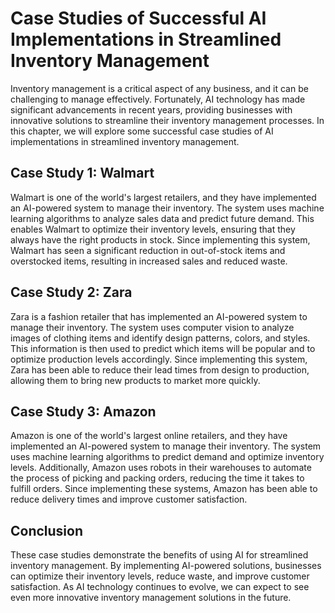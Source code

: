 Case Studies of Successful AI Implementations in Streamlined Inventory Management
===========================================================================================================================================

Inventory management is a critical aspect of any business, and it can be challenging to manage effectively. Fortunately, AI technology has made significant advancements in recent years, providing businesses with innovative solutions to streamline their inventory management processes. In this chapter, we will explore some successful case studies of AI implementations in streamlined inventory management.

Case Study 1: Walmart
---------------------

Walmart is one of the world's largest retailers, and they have implemented an AI-powered system to manage their inventory. The system uses machine learning algorithms to analyze sales data and predict future demand. This enables Walmart to optimize their inventory levels, ensuring that they always have the right products in stock. Since implementing this system, Walmart has seen a significant reduction in out-of-stock items and overstocked items, resulting in increased sales and reduced waste.

Case Study 2: Zara
------------------

Zara is a fashion retailer that has implemented an AI-powered system to manage their inventory. The system uses computer vision to analyze images of clothing items and identify design patterns, colors, and styles. This information is then used to predict which items will be popular and to optimize production levels accordingly. Since implementing this system, Zara has been able to reduce their lead times from design to production, allowing them to bring new products to market more quickly.

Case Study 3: Amazon
--------------------

Amazon is one of the world's largest online retailers, and they have implemented an AI-powered system to manage their inventory. The system uses machine learning algorithms to predict demand and optimize inventory levels. Additionally, Amazon uses robots in their warehouses to automate the process of picking and packing orders, reducing the time it takes to fulfill orders. Since implementing these systems, Amazon has been able to reduce delivery times and improve customer satisfaction.

Conclusion
----------

These case studies demonstrate the benefits of using AI for streamlined inventory management. By implementing AI-powered solutions, businesses can optimize their inventory levels, reduce waste, and improve customer satisfaction. As AI technology continues to evolve, we can expect to see even more innovative inventory management solutions in the future.
